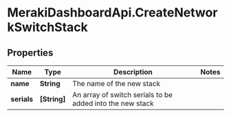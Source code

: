 # MerakiDashboardApi.CreateNetworkSwitchStack

## Properties
Name | Type | Description | Notes
------------ | ------------- | ------------- | -------------
**name** | **String** | The name of the new stack | 
**serials** | **[String]** | An array of switch serials to be added into the new stack | 



